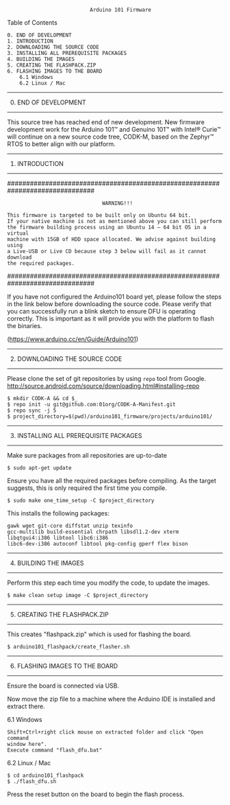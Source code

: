                                Arduino 101 Firmware

Table of Contents

    0. END OF DEVELOPMENT
    1. INTRODUCTION
    2. DOWNLOADING THE SOURCE CODE
    3. INSTALLING ALL PREREQUISITE PACKAGES
    4. BUILDING THE IMAGES
    5. CREATING THE FLASHPACK.ZIP
    6. FLASHING IMAGES TO THE BOARD
        6.1 Windows
        6.2 Linux / Mac
------------------------------------------------------------------------------
0. END OF DEVELOPMENT
------------------------------------------------------------------------------
This source tree has reached end of new development. New firmware development 
work for the Arduino 101™ and Genuino 101™ with Intel® Curie™ will continue on
a new source code tree, CODK-M, based on the Zephyr™ RTOS to better align with
our platform. 

------------------------------------------------------------------------------
1. INTRODUCTION
------------------------------------------------------------------------------

###############################################################################

                                   WARNING!!!

    This firmware is targeted to be built only on Ubuntu 64 bit.
    If your native machine is not as mentioned above you can still perform
    the firmware building process using an Ubuntu 14 – 64 bit OS in a virtual
    machine with 15GB of HDD space allocated. We advise against building using
    a Live-USB or Live CD because step 3 below will fail as it cannot download
    the required packages.

###############################################################################

If you have not configured the Arduino101 board yet, please follow the steps in
the link below before downloading the source code. Please verify that you can
successfully run a blink sketch to ensure DFU is operating correctly.
This is important as it will provide you with the platform to flash the
binaries.

   (https://www.arduino.cc/en/Guide/Arduino101)

------------------------------------------------------------------------------
2. DOWNLOADING THE SOURCE CODE
------------------------------------------------------------------------------
Please clone the set of git repositories by using `repo` tool from Google.
http://source.android.com/source/downloading.html#installing-repo

    $ mkdir CODK-A && cd $_
    $ repo init -u git@github.com:01org/CODK-A-Manifest.git
    $ repo sync -j 5
    $ project_directory=$(pwd)/arduino101_firmware/projects/arduino101/

------------------------------------------------------------------------------
3. INSTALLING ALL PREREQUISITE PACKAGES
------------------------------------------------------------------------------
Make sure packages from all repositories are up-to-date

    $ sudo apt-get update

Ensure you have all the required packages before compiling. As the target
suggests, this is only required the first time you compile.

    $ sudo make one_time_setup -C $project_directory

This installs the following packages:

    gawk wget git-core diffstat unzip texinfo
    gcc-multilib build-essential chrpath libsdl1.2-dev xterm
    libqtgui4:i386 libtool libc6:i386
    libc6-dev-i386 autoconf libtool pkg-config gperf flex bison

------------------------------------------------------------------------------
4. BUILDING THE IMAGES
------------------------------------------------------------------------------
Perform this step each time you modify the code, to update
the images.

    $ make clean setup image -C $project_directory

------------------------------------------------------------------------------
5. CREATING THE FLASHPACK.ZIP
------------------------------------------------------------------------------
This creates "flashpack.zip" which is used for flashing the board.

    $ arduino101_flashpack/create_flasher.sh

------------------------------------------------------------------------------
6. FLASHING IMAGES TO THE BOARD
------------------------------------------------------------------------------
Ensure the board is connected via USB.

Now move the zip file to a machine where the Arduino IDE is installed
and extract there.

6.1 Windows

    Shift+Ctrl+right click mouse on extracted folder and click "Open command
    window here".
    Execute command "flash_dfu.bat"

6.2 Linux / Mac

    $ cd arduino101_flashpack
    $ ./flash_dfu.sh

Press the reset button on the board to begin the flash process.

